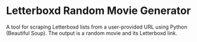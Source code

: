 # Letterboxd Random Movie Generator

A tool for scraping Letterboxd lists from a user-provided URL using Python (Beautiful Soup). The output is a random movie and its Letterboxd link.
